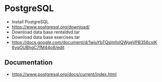 # PostgreSQL

* Install PostgreSQL  
 * https://www.postgresql.org/download/
 * Download data base rentaldvd.tar  
 * Download data base exercises.tar 
  * https://docs.google.com/document/d/1wiuYbTQslmfolQWgeVPB356csjK6yqOUBhgC7fM44o8/edit
  
## Documentation
* https://www.postgresql.org/docs/current/index.html  

 
